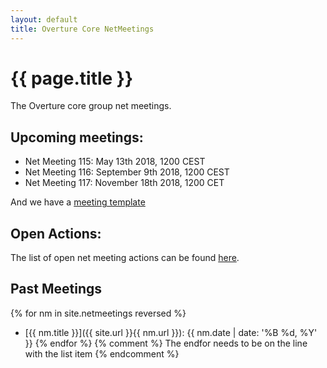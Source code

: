 ```yaml
---
layout: default
title: Overture Core NetMeetings
---
```


# {{ page.title }}

The Overture core group net meetings. 

## Upcoming meetings:

* Net Meeting 115: May 13th 2018, 1200 CEST
* Net Meeting 116: September 9th 2018, 1200 CEST
* Net Meeting 117: November 18th 2018, 1200 CET

And we have a [meeting template](template.html)

## Open Actions:

The list of open net meeting actions can be found [here](https://github.com/overturetool/overturetool.github.io/issues?q=is%3Aopen+is%3Aissue+label%3A%22action+net-meeting%22).

## Past Meetings

{% for nm in site.netmeetings reversed %}
* [{{ nm.title }}]({{ site.url }}{{ nm.url }}): {{ nm.date | date: '%B %d, %Y' }} {% endfor %}
{% comment %} The endfor needs to be on the line with the list item {% endcomment %}


